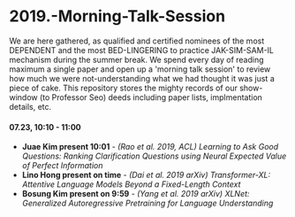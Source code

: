 # 2019.-Morning-Talk-Session
We are here gathered, as qualified and certified nominees of the most DEPENDENT and the most BED-LINGERING to practice JAK-SIM-SAM-IL mechanism during the summer break. We spend every day of reading maximum a single paper and open up a 'morning talk session' to review how much we were not-understanding what we had thought it was just a piece of cake. This repository stores the mighty records of our show-window (to Professor Seo) deeds including paper lists, implmentation details, etc.

#### 07.23, 10:10 - 11:00 
* **Juae Kim present 10:01** - *(Rao et al. 2019, ACL) Learning to Ask Good Questions: Ranking Clarification Questions using Neural Expected Value of Perfect Information*
* **Lino Hong present on time** - *(Dai et al. 2019 arXiv) Transformer-XL: Attentive Language Models Beyond a Fixed-Length Context*
* **Bosung Kim present on 9:59** - *(Yang et al. 2019 arXiv) XLNet: Generalized Autoregressive Pretraining for Language Understanding*
